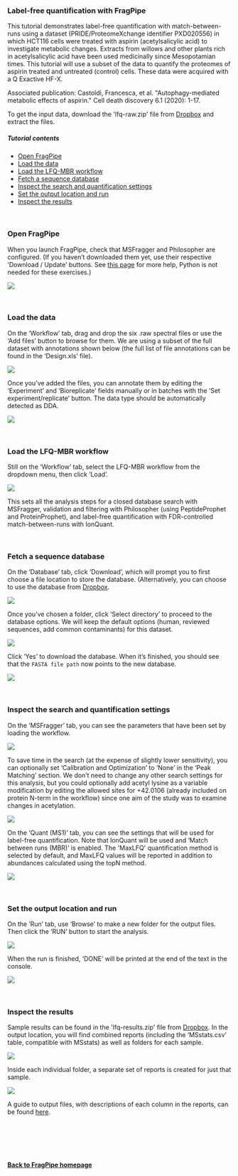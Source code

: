 ### Label-free quantification with FragPipe

This tutorial demonstrates label-free quantification with match-between-runs using a dataset (PRIDE/ProteomeXchange identifier PXD020556) in which HCT116 cells were treated with aspirin (acetylsalicylic acid) to investigate metabolic changes. Extracts from willows and other plants rich in acetylsalicylic acid have been used medicinally since Mesopotamian times. This tutorial will use a subset of the data to quantify the proteomes of aspirin treated and untreated (control) cells. These data were acquired with a Q Exactive HF-X.

Associated publication: Castoldi, Francesca, et al. "Autophagy-mediated metabolic effects of aspirin." Cell death discovery 6.1 (2020): 1-17.

To get the input data, download the 'lfq-raw.zip' file from [Dropbox](https://www.dropbox.com/sh/azdbblag7whv9v7/AACk8t4-6LowMYobKyXxUMS8a?dl=0) and extract the files.

##### Tutorial contents
* [Open FragPipe](https://fragpipe.nesvilab.org/docs/tutorial_lfq.html#open-fragpipe)
* [Load the data](https://fragpipe.nesvilab.org/docs/tutorial_lfq.html#load-the-data)
* [Load the LFQ-MBR workflow](https://fragpipe.nesvilab.org/docs/tutorial_lfq.html#load-the-lfq-mbr-workflow)
* [Fetch a sequence database](https://fragpipe.nesvilab.org/docs/tutorial_lfq.html#fetch-a-sequence-database)
* [Inspect the search and quantification settings](https://fragpipe.nesvilab.org/docs/tutorial_lfq.html#inspect-the-search-and-quantification-settings)
* [Set the output location and run](https://fragpipe.nesvilab.org/docs/tutorial_lfq.html#set-the-output-location-and-run)
* [Inspect the results](https://fragpipe.nesvilab.org/docs/tutorial_lfq.html#inspect-the-results)

<br>

### Open FragPipe
When you launch FragPipe, check that MSFragger and Philosopher are configured. (If you haven’t downloaded them yet, use their respective ‘Download / Update’ buttons. See [this page](https://fragpipe.nesvilab.org/docs/tutorial_setup_fragpipe.html) for more help, Python is not needed for these exercises.)

![](https://raw.githubusercontent.com/Nesvilab/FragPipe/gh-pages/images/lfq-config.png)

<br>


### Load the data
On the ‘Workflow’ tab, drag and drop the six .raw spectral files or use the ‘Add files’ button to browse for them. We are using a subset of the full dataset with annotations shown below (the full list of file annotations can be found in the ‘Design.xls’ file).

![](https://raw.githubusercontent.com/Nesvilab/FragPipe/gh-pages/images/lfq-rawfiles.png)

Once you’ve added the files, you can annotate them by editing the ‘Experiment’ and ‘Bioreplicate’ fields manually or in batches with the ‘Set experiment/replicate’ button. The data type should be automatically detected as DDA.

![](https://raw.githubusercontent.com/Nesvilab/FragPipe/gh-pages/images/lfq-annotatefiles.png)


<br>

### Load the LFQ-MBR workflow

Still on the ‘Workflow’ tab, select the LFQ-MBR workflow from the dropdown menu, then click ‘Load’.

![](https://raw.githubusercontent.com/Nesvilab/FragPipe/gh-pages/images/lfq-workflow.png)

This sets all the analysis steps for a closed database search with MSFragger, validation and filtering with Philosopher (using PeptideProphet and ProteinProphet), and label-free quantification with FDR-controlled match-between-runs with IonQuant.

<br>

### Fetch a sequence database
On the ‘Database’ tab, click ‘Download’, which will prompt you to first choose a file location to store the database. (Alternatively, you can choose to use the database from [Dropbox](https://www.dropbox.com/s/v8tlkwu96f3txfj/2021-05-07-decoys-reviewed-contam-UP000005640.fas?dl=0).

![](https://raw.githubusercontent.com/Nesvilab/FragPipe/gh-pages/images/lfq-database.png)

Once you’ve chosen a folder, click ‘Select directory’ to proceed to the database options. We will keep the default options (human, reviewed sequences, add common contaminants) for this dataset.

![](https://raw.githubusercontent.com/Nesvilab/FragPipe/gh-pages/images/lfq-databaseoptions.png)

Click ‘Yes’ to download the database. When it’s finished, you should see that the `FASTA file path` now points to the new database.

![](https://raw.githubusercontent.com/Nesvilab/FragPipe/gh-pages/images/lfq-databasepath.png)

<br>

### Inspect the search and quantification settings
On the ‘MSFragger’ tab, you can see the parameters that have been set by loading the workflow.

![](https://raw.githubusercontent.com/Nesvilab/FragPipe/gh-pages/images/lfq-search.png)

To save time in the search (at the expense of slightly lower sensitivity), you can optionally set ‘Calibration and Optimization’ to ‘None’ in the ‘Peak Matching’ section. We don’t need to change any other search settings for this analysis, but you could optionally add acetyl lysine as a variable modification by editing the allowed sites for +42.0106 (already included on protein N-term in the workflow) since one aim of the study was to examine changes in acetylation.

![](https://raw.githubusercontent.com/Nesvilab/FragPipe/gh-pages/images/lfq-searchvarmod.png)

On the ‘Quant (MS1)’ tab, you can see the settings that will be used for label-free quantification. Note that IonQuant will be used and ‘Match between runs (MBR)’ is enabled. The 'MaxLFQ' quantification method is selected by default, and MaxLFQ values will be reported in addition to abundances calculated using the topN method.

![](https://raw.githubusercontent.com/Nesvilab/FragPipe/gh-pages/images/lfq-quant.png)


<br>

### Set the output location and run
On the ‘Run’ tab, use ‘Browse’ to make a new folder for the output files. Then click the ‘RUN’ button to start the analysis.

![](https://raw.githubusercontent.com/Nesvilab/FragPipe/gh-pages/images/lfq-run.png)


When the run is finished, ‘DONE’ will be printed at the end of the text in the console.

![](https://raw.githubusercontent.com/Nesvilab/FragPipe/gh-pages/images/tmt-2plexes-done.png)

<br>

### Inspect the results
Sample results can be found in the 'lfq-results.zip' file from [Dropbox](https://www.dropbox.com/sh/azdbblag7whv9v7/AACk8t4-6LowMYobKyXxUMS8a?dl=0). In the output location, you will find combined reports (including the ‘MSstats.csv’ table, compatible with MSstats) as well as folders for each sample.

![](https://raw.githubusercontent.com/Nesvilab/FragPipe/gh-pages/images/lfq-results1.png)

Inside each individual folder, a separate set of reports is created for just that sample.

![](https://raw.githubusercontent.com/Nesvilab/FragPipe/gh-pages/images/sample-results2.png)

A guide to output files, with descriptions of each column in the reports, can be found [here](https://fragpipe.nesvilab.org/docs/tutorial_fragpipe_outputs.html).

<br>
<br>
<br>
<br>

#### [Back to FragPipe homepage](https://fragpipe.nesvilab.org/)

